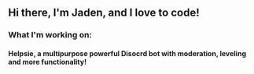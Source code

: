 ## Hi there, I'm Jaden, and I love to code!

### What I'm working on:
#### Helpsie, a multipurpose powerful Disocrd bot with moderation, leveling and more functionality!
